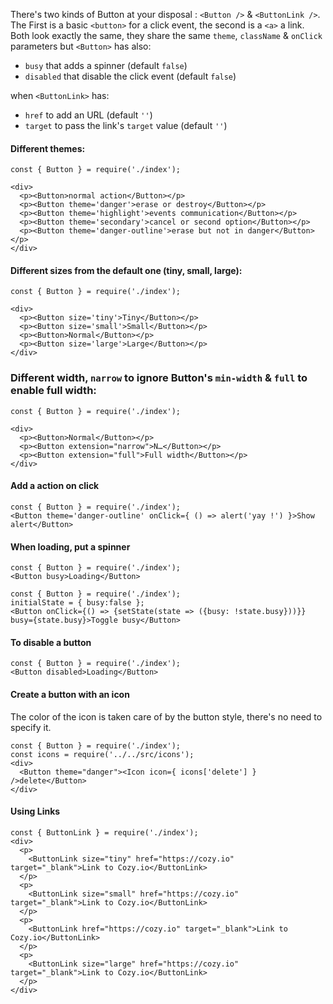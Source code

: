There's two kinds of Button at your disposal : `<Button />` & `<ButtonLink />`.
The First is a basic `<button>` for a click event, the second is a `<a>` a link.  
Both look exactly the same, they share the same `theme`, `className` & `onClick` parameters but `<Button>` has also: 

- `busy` that adds a spinner (default `false`)
- `disabled` that disable the click event (default `false`)

when `<ButtonLink>` has:
- `href` to add an URL (default `''`)
- `target` to pass the link's `target` value (default `''`)

#### Different themes:

```
const { Button } = require('./index');

<div>
  <p><Button>normal action</Button></p>
  <p><Button theme='danger'>erase or destroy</Button></p>
  <p><Button theme='highlight'>events communication</Button></p>
  <p><Button theme='secondary'>cancel or second option</Button></p>
  <p><Button theme='danger-outline'>erase but not in danger</Button></p>
</div>
```

#### Different sizes from the default one (tiny, small, large):

```
const { Button } = require('./index');

<div>
  <p><Button size='tiny'>Tiny</Button></p>
  <p><Button size='small'>Small</Button></p>
  <p><Button>Normal</Button></p>
  <p><Button size='large'>Large</Button></p>
</div>
```

### Different width, `narrow` to ignore Button's `min-width`  & `full` to enable full width:

```
const { Button } = require('./index');

<div>
  <p><Button>Normal</Button></p>
  <p><Button extension="narrow">N…</Button></p>
  <p><Button extension="full">Full width</Button></p>
</div>
```

#### Add a action on click

```
const { Button } = require('./index');
<Button theme='danger-outline' onClick={ () => alert('yay !') }>Show alert</Button>
```

#### When loading, put a spinner

```
const { Button } = require('./index');
<Button busy>Loading</Button>
```

```
const { Button } = require('./index');
initialState = { busy:false };
<Button onClick={() => {setState(state => ({busy: !state.busy}))}} busy={state.busy}>Toggle busy</Button>
```

#### To disable a button

```
const { Button } = require('./index');
<Button disabled>Loading</Button>
```

#### Create a button with an icon

The color of the icon is taken care of by the button style, there's no need to specify it.

```
const { Button } = require('./index');
const icons = require('../../src/icons');
<div>
  <Button theme="danger"><Icon icon={ icons['delete'] } />delete</Button>
</div>
```

#### Using Links

```
const { ButtonLink } = require('./index');
<div>
  <p>
    <ButtonLink size="tiny" href="https://cozy.io" target="_blank">Link to Cozy.io</ButtonLink>
  </p>
  <p>
    <ButtonLink size="small" href="https://cozy.io" target="_blank">Link to Cozy.io</ButtonLink>
  </p>
  <p>
    <ButtonLink href="https://cozy.io" target="_blank">Link to Cozy.io</ButtonLink>
  </p>
  <p>
    <ButtonLink size="large" href="https://cozy.io" target="_blank">Link to Cozy.io</ButtonLink>
  </p>
</div>
```
